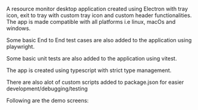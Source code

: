 A resource monitor desktop application created using Electron with tray icon, exit to tray with custom tray icon and custom header functionalities. The app is made compatible with all platforms i.e linux, macOs and windows.

Some basic End to End test cases are also added to the application using playwright.

Some basic unit tests are also added to the application using vitest.

The app is created using typescript with strict type management.

There are also alot of custom scripts added to package.json for easier development/debugging/testing

Following are the demo screens:
